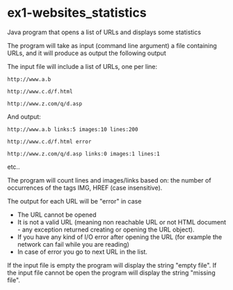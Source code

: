 # ex1-websites_statistics
Java program that opens a list of URLs and displays some statistics

The program will take as input (command line argument) a file containing URLs, and it will produce as output the following output

The input file will include a list of URLs, one per line:

`http://www.a.b `

`http://www.c.d/f.html`

`http://www.z.com/q/d.asp`

And output:

`http://www.a.b links:5 images:10 lines:200 `

`http://www.c.d/f.html error`

`http://www.z.com/q/d.asp links:0 images:1 lines:1`

etc..

The program will count lines and images/links based on: the number of occurrences of the tags IMG, HREF (case insensitive).

The output for each URL will be "error" in case
* The URL cannot be opened
* It is not a valid URL (meaning non reachable URL or not HTML document - any exception returned creating  or opening the URL object).
* If you have any kind of I/O error after opening the URL (for example the network can fail while you are reading)
* In case of error you go to next URL in the list.

If the input file is empty the program will display the string "empty file".
If the input file cannot be open the program will display the string "missing file".
